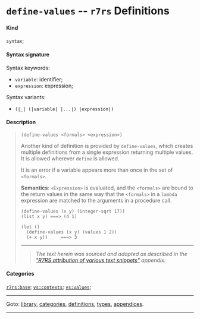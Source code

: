 

<a id='definition__r7rs__define-values'></a>

# `define-values` -- `r7rs` Definitions


#### Kind

`syntax`;


#### Syntax signature

Syntax keywords:
 * `variable`: identifier;
 * `expression`: expression;

Syntax variants:
 * `(|_| (|variable| |...|) |expression|)`


#### Description

> ````
> (define-values <formals> <expression>)
> ````
> 
> 
> Another kind of definition is provided by `define-values`,
> which creates multiple definitions from a single
> expression returning multiple values.
> It is allowed wherever `define` is allowed.
> 
> It is an error if a variable appears more than once in the set of `<formals>`.
> 
> **Semantics**:
> `<Expression>` is evaluated, and the `<formals>` are bound
> to the return values in the same way that the `<formals>` in a
> `lambda` expression are matched to the arguments in a procedure
> call.
> 
> ````
> (define-values (x y) (integer-sqrt 17))
> (list x y) ===> (4 1)
> 
> (let ()
>   (define-values (x y) (values 1 2))
>   (+ x y))     ===> 3
> ````
> 
> 
> ----
> > *The text herein was sourced and adapted as described in the ["R7RS attribution of various text snippets"](../../r7rs/appendices/attribution.md#appendix__r7rs__attribution) appendix.*


#### Categories

[`r7rs:base`](../../r7rs/categories/r7rs_3a_base.md#category__r7rs__r7rs_3a_base);
[`vs:contexts`](../../r7rs/categories/vs_3a_contexts.md#category__r7rs__vs_3a_contexts);
[`vs:values`](../../r7rs/categories/vs_3a_values.md#category__r7rs__vs_3a_values);

----

Goto: [library](../../r7rs/_index.md#library__r7rs), [categories](../../r7rs/categories/_index.md#toc__r7rs__categories), [definitions](../../r7rs/definitions/_index.md#toc__r7rs__definitions), [types](../../r7rs/types/_index.md#toc__r7rs__types), [appendices](../../r7rs/appendices/_index.md#toc__r7rs__appendices).

----


